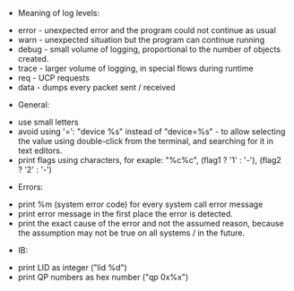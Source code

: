 

* Meaning of log levels:
 - error - unexpected error and the program could not continue as usual
 - warn  - unexpected situation but the program can continue running
 - debug - small volume of logging, proportional to the number of objects created.
 - trace - larger volume of logging, in special flows during runtime
 - req   - UCP requests
 - data  - dumps every packet sent / received

* General:
 - use small letters
 - avoid using '=': "device %s" instead of "device=%s" - to allow selecting the
   value using double-click from the terminal, and searching for it in text editors.
 - print flags using characters, for exaple:
    "%c%c", (flag1 ? '1' : '-'), (flag2 ? '2' : '-') 
    
* Errors:
 - print %m (system error code) for every system call error message
 - print error message in the first place the error is detected. 
 - print the exact cause of the error and not the assumed reason, because the
   assumption may not be true on all systems / in the future.

* IB:
 - print LID as integer ("lid %d")
 - print QP numbers as hex number ("qp 0x%x")



